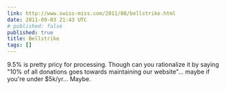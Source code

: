 ```yaml
---
link: http://www.swiss-miss.com/2011/08/bellstrike.html
date: 2011-09-03 21:43 UTC
# published: false
published: true
title: Bellstrike
tags: []
---
```


9.5% is pretty pricy for processing. Though can you rationalize it by saying "10% of all donations goes towards maintaining our website"... maybe if you're under $5k/yr... Maybe.
